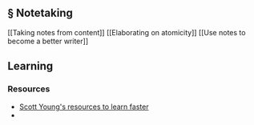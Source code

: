 ## § Notetaking

[[Taking notes from content]]
[[Elaborating on atomicity]]
[[Use notes to become a better writer]]

## Learning

### Resources

- [Scott Young's resources to learn faster](https://www.scotthyoung.com/blog/articles/)
- 
